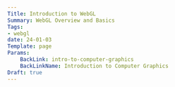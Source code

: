 ```yaml
---
Title: Introduction to WebGL
Summary: WebGL Overview and Basics
Tags:
- webgl
date: 24-01-03
Template: page
Params:
    BackLink: intro-to-computer-graphics
    BackLinkName: Introduction to Computer Graphics
Draft: true
---
```

